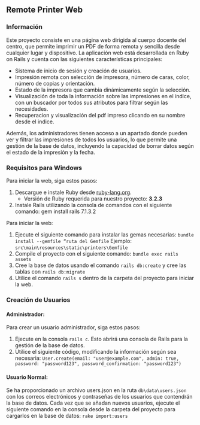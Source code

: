 ## Remote Printer Web

### Información
Este proyecto consiste en una página web dirigida al cuerpo docente del centro, que permite imprimir un PDF de forma remota y sencilla desde cualquier lugar y dispositivo. La aplicación web está desarrollada en Ruby on Rails y cuenta con las siguientes características principales:

- Sistema de inicio de sesión y creación de usuarios.
- Impresión remota con selección de impresora, número de caras, color, número de copias y orientación.
- Estado de la impresora que cambia dinámicamente según la selección.
- Visualización de toda la información sobre las impresiones en el índice, con un buscador por todos sus atributos para filtrar según las necesidades.
- Recuperacion y visualización del pdf impreso clicando en su nombre desde el indice.

Además, los administradores tienen acceso a un apartado donde pueden ver y filtrar las impresiones de todos los usuarios, lo que permite una gestión de la base de datos, incluyendo la capacidad de borrar datos según el estado de la impresión y la fecha.

### Requisitos para Windows
Para iniciar la web, siga estos pasos:

1. Descargue e instale Ruby desde [ruby-lang.org](https://www.ruby-lang.org/es/downloads/).
   - Versión de Ruby requerida para nuestro proyecto: **3.2.3**
2. Instale Rails utilizando la consola de comandos con el siguiente comando:
gem install rails 7.1.3.2

Para iniciar la web:
1. Ejecute el siguiente comando para instalar las gemas necesarias:
`bundle install --gemfile “ruta del Gemfile`
Ejemplo: `src\main\resources\static\printers\Gemfile`
2. Compile el proyecto con el siguiente comando:
`bundle exec rails assets`
3. Cree la base de datos usando el comando `rails db:create` y cree las tablas con `rails db:migrate`
4. Utilice el comando `rails s` dentro de la carpeta del proyecto para iniciar la web.

### Creación de Usuarios
#### Administrador:
Para crear un usuario administrador, siga estos pasos:

1. Ejecute en la consola `rails c`. Esto abrirá una consola de Rails para la gestión de la base de datos.
2. Utilice el siguiente código, modificando la información según sea necesaria:
`User.create(email: "user@example.com", admin: true, password: "password123", password_confirmation: "password123")`

#### Usuario Normal:
Se ha proporcionado un archivo users.json en la ruta `db\data\users.json` con los correos electrónicos y contraseñas de los usuarios que contendrán la base de datos. Cada vez que se añadan nuevos usuarios, ejecute el siguiente comando en la consola desde la carpeta del proyecto para cargarlos en la base de datos:
`rake import:users`
